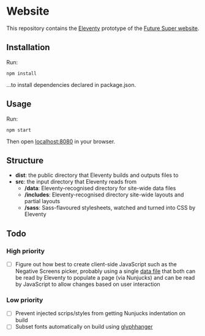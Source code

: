 # Website

This repository contains the [Eleventy](https://www.11ty.dev) prototype of the [Future Super website](https://www.futuresuper.com.au/).

## Installation

Run:

```shell
npm install
```

...to install dependencies declared in package.json.

## Usage

Run:

```shell
npm start
```

Then open [localhost:8080](http://localhost:8080) in your browser.

## Structure

- **dist**: the public directory that Eleventy builds and outputs files to
- **src**: the input directory that Eleventy reads from
  - **/data**: Eleventy-recognised directory for site-wide data files
  - **/includes**: Eleventy-recognised directory site-wide layouts and partial layouts
  - **/sass**: Sass-flavoured stylesheets, watched and turned into CSS by Eleventy

## Todo

### High priority

- [ ] Figure out how best to create client-side JavaScript such as the Negative Screens picker, probably using a single [data file](https://bryanlrobinson.com/blog/using-eleventys-javascript-data-files/) that both can be read by Eleventy to populate a page (via Nunjucks) and can be read by JavaScript to allow changes based on user interaction

### Low priority

- [ ] Prevent injected scrips/styles from getting Nunjucks indentation on build
- [ ] Subset fonts automatically on build using [glyphhanger](https://github.com/filamentgroup/glyphhanger)
